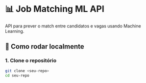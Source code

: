 # 📊 Job Matching ML API

API para prever o match entre candidatos e vagas usando Machine Learning.

## 🚀 Como rodar localmente

### 1. Clone o repositório
```bash
git clone <seu-repo>
cd seu-repo
